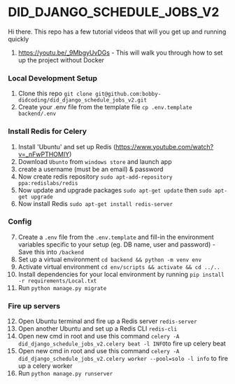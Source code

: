 # DID_DJANGO_SCHEDULE_JOBS_V2

Hi there.
This repo has a few tutorial videos that will you get up and running quickly
1) https://youtu.be/_9MbgyUvDGs - This will walk you through how to set up the project without Docker

### Local Development Setup
1. Clone this repo `git clone git@github.com:bobby-didcoding/did_django_schedule_jobs_v2.git`
2. Create your .env file from the template file `cp .env.template backend/.env`

### Install Redis for Celery
1. Install 'Ubuntu' and set up Redis (https://www.youtube.com/watch?v=_nFwPTHOMIY)
2. Download `Ubunto` from `windows store` and launch app
3. create a username (must be an email) & password
4. Now create redis repository `sudo apt-add-repository ppa:redislabs/redis`
5. Now update and upgrade packages `sudo apt-get update` then `sudo apt-get upgrade`
6. Now install Redis `sudo apt-get install redis-server`
### Config
7. Create a `.env` file from the `.env.template` and fill-in the environment variables specific to your setup (eg. DB
   name, user and password) - Save this into `/backend`
8. Set up a virtual environment `cd backend && python -m venv env`
9. Activate virtual environment `cd env/scripts && activate && cd ../..`
10. Install dependencies for your local environment by running `pip install -r requirements/Local.txt`
11. Run `python manage.py migrate`

### Fire up servers
12. Open Ubuntu terminal and fire up a Redis server `redis-server`
13. Open another Ubuntu and set up a Redis CLI `redis-cli`
14. Open new cmd in root and use this command `celery -A did_django_schedule_jobs_v2.celery beat -l INFO`to fire up celery beat
15. Open new cmd in root and use this command `celery -A did_django_schedule_jobs_v2.celery worker --pool=solo -l info` to fire up a celery worker
16. Run `python manage.py runserver`


